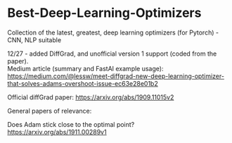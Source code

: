 # Best-Deep-Learning-Optimizers
Collection of the latest, greatest, deep learning optimizers (for Pytorch) - CNN, NLP suitable

12/27 - added DiffGrad, and unofficial version 1 support (coded from the paper).   
Medium article (summary and FastAI example usage):
https://medium.com/@lessw/meet-diffgrad-new-deep-learning-optimizer-that-solves-adams-overshoot-issue-ec63e28e01b2

Official diffGrad paper:  https://arxiv.org/abs/1909.11015v2



General papers of relevance:

Does Adam stick close to the optimal point?  https://arxiv.org/abs/1911.00289v1
